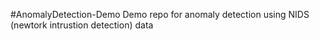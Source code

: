 #AnomalyDetection-Demo
Demo repo for anomaly detection using NIDS (newtork intrustion detection) data